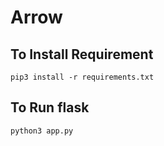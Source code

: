 # Arrow

## To Install Requirement

~~~
pip3 install -r requirements.txt
~~~


## To Run flask

~~~
python3 app.py
~~~
